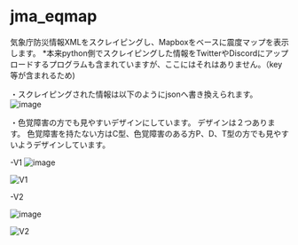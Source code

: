 # jma_eqmap
気象庁防災情報XMLをスクレイピングし、Mapboxをベースに震度マップを表示します。
*本来python側でスクレイピングした情報をTwitterやDiscordにアップロードするプログラムも含まれていますが、ここにはそれはありません。（key等が含まれるため)

・スクレイピングされた情報は以下のようにjsonへ書き換えられます。
![image](https://user-images.githubusercontent.com/87087013/204025963-fa094a9c-5414-4155-bcae-c91d081c3e79.png)


・色覚障害の方でも見やすいデザインにしています。
デザインは２つあります。
色覚障害を持たない方はC型、色覚障害のある方P、D、T型の方でも見やすいようデザインしています。

-V1
![image](https://user-images.githubusercontent.com/87087013/204024041-7e380815-d203-498b-b2f8-703d347caeec.png)

![V1](https://user-images.githubusercontent.com/87087013/204023663-0557d11a-190f-409e-b92f-f5adcd4d8c1c.png)

-V2

![image](https://user-images.githubusercontent.com/87087013/204024089-edb96928-aea2-48fc-86ec-96fca74d745b.png)

![V2](https://user-images.githubusercontent.com/87087013/204023998-0348e3f8-61e2-4032-87b0-1a957b5383bc.png)
